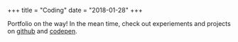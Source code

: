 +++
title = "Coding"
date = "2018-01-28"
+++

Portfolio on the way! In the mean time, check out experiements and projects on [github](https://github.com/michellejl) and [codepen](https://codepen.io/michellejl/).